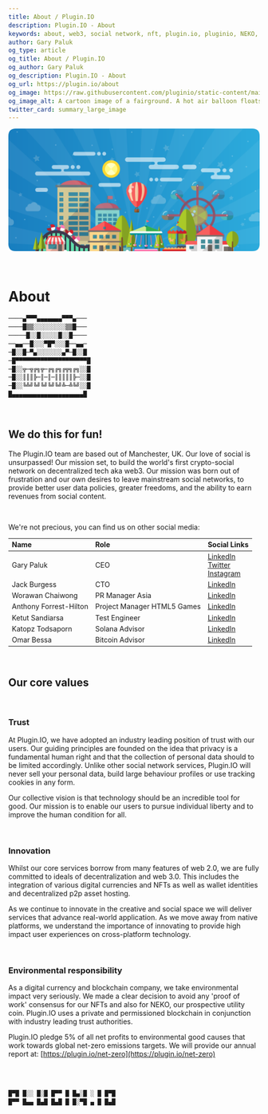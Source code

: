 ```yaml
---
title: About / Plugin.IO
description: Plugin.IO - About
keywords: about, web3, social network, nft, plugin.io, pluginio, NEKO, token, cryptocurrency, crypto
author: Gary Paluk
og_type: article
og_title: About / Plugin.IO
og_author: Gary Paluk
og_description: Plugin.IO - About
og_url: https://plugin.io/about
og_image: https://raw.githubusercontent.com/pluginio/static-content/main/lang/en/docs/v1/images/header_banner.png
og_image_alt: A cartoon image of a fairground. A hot air balloon floats by across an open blue sky
twitter_card: summary_large_image
---
```


![A Plugin.IO branded banner that shows a young woman in front of a vivid blue background.](https://raw.githubusercontent.com/pluginio/static-content/main/lang/en/docs/v1/images/header_banner.png)

<br />


# About

```javascript
────▄▀▀▀▄▄▄▄▄▄▄▀▀▀▄───
────█▒▒░░░░░░░░░▒▒█───
─────█░░█░░░░░█░░█────
──▄▄──█░░░▀█▀░░░█──▄▄─
─█░░█─▀▄░░░░░░░▄▀─█░░█
─█▀▀▀▀▀▀▀▀▀▀▀▀▀▀▀▀▀▀▀▀█
─█░░╦─╦╔╗╦─╔╗╔╗╔╦╗╔╗░░█
─█░░║║║╠─║─║─║║║║║╠─░░█
─█░░╚╩╝╚╝╚╝╚╝╚╝╩─╩╚╝░░█
█▄▄▄▄▄▄▄▄▄▄▄▄▄▄▄▄▄▄▄▄█
```

<br />

## We do this for fun!

The Plugin.IO team are based out of Manchester, UK. Our love of social is unsurpassed! Our mission set, to build the world's first crypto-social network on decentralized tech aka web3. Our mission was born out of frustration and our own desires to leave mainstream social networks, to provide better user data policies, greater freedoms, and the ability to earn revenues from social content.

<br />

We're not precious, you can find us on other social media:

|Name|Role|Social Links|
|:-----|:----|:----|
| Gary Paluk | CEO | [LinkedIn](https://www.linkedin.com/in/gpaluk) <br /> [Twitter](https://twitter.com/garypaluk)  <br />  [Instagram](https://www.instagram.com/garypaluk/)|
| Jack Burgess | CTO | [LinkedIn](https://www.linkedin.com/in/ninnjak)|
| Worawan Chaiwong | PR Manager Asia | [LinkedIn](https://www.linkedin.com/in/worawan-chaiwong-6a7a76215/) |
| Anthony Forrest-Hilton | Project Manager HTML5 Games | [LinkedIn](https://www.linkedin.com/in/anthony-forrest-hilton-87b820a1/) |
| Ketut Sandiarsa | Test Engineer | [LinkedIn](https://www.linkedin.com/in/ketut-sandiarsa-03749a2a/) |
| Katopz Todsaporn | Solana Advisor | [LinkedIn](https://www.linkedin.com/in/katopz/) |
| Omar Bessa | Bitcoin Advisor | [LinkedIn](https://www.linkedin.com/in/omarbessa/) |

<br />

## Our core values

<br />

### Trust

At Plugin.IO, we have adopted an industry leading position of trust with our users. Our guiding principles are founded on the idea that privacy is a fundamental human right and that the collection of personal data should to be limited accordingly. Unlike other social network services, Plugin.IO will never sell your personal data, build large behaviour profiles or use tracking cookies in any form.

Our collective vision is that technology should be an incredible tool for good. Our mission is to enable our users to pursue individual liberty and to improve the human condition for all.

<br />

### Innovation

Whilst our core services borrow from many features of web 2.0, we are fully committed to ideals of decentralization and web 3.0. This includes the integration of various digital currencies and NFTs as well as wallet identities and decentralized p2p asset hosting.

As we continue to innovate in the creative and social space we will deliver services that advance real-world application. As we move away from native platforms, we understand the importance of innovating to provide high impact user experiences on cross-platform technology.

<br />

### Environmental responsibility

As a digital currency and blockchain company, we take environmental impact very seriously. We made a clear decision to avoid any 'proof of work' consensus for our NFTs and also for NEKO, our prospective utility coin. Plugin.IO uses a private and permissioned blockchain in conjunction with industry leading trust authorities.

Plugin.IO pledge 5% of all net profits to environmental good causes that work towards global net-zero emissions targets. We will provide our annual report at: [https://plugin.io/net-zero](https://plugin.io/net-zero)

<br />
<br />

```javascript
█▀█ █░░ █░█ █▀▀ █ █▄░█ ░ █ █▀█
█▀▀ █▄▄ █▄█ █▄█ █ █░▀█ ▄ █ █▄█
```